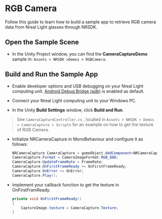 # RGB Camera

Follow this guide to learn how to build a sample app to retrieve RGB camera data from Nreal Light glasses through NRSDK.

## Open the Sample Scene
* In the Unity Project window, you can find the **CameraCaptureDemo** sample in:
    `Assets > NRSDK >Demos > RGBCamera`.

## Build and Run the Sample App
* Enable developer options and USB debugging on your Nreal Light computing unit. [Android Debug Bridge (adb)](https://developer.android.com/studio/command-line/adb) is enabled as default. 

* Connect your Nreal Light computing unit to your Windows PC.

* In the Unity **Build Settings** window, click **Build and Run**.

> See `CameraCaptureController.cs` , located in `Assets > NRSDK > Demos > CameraCapture > Scripts` for an example on how to get the texture of RGB Camera. 

* Initialize NRCameraCapture in MonoBehaviour and configure it as follows:
    ~~~c#
    NRCameraCapture CameraCapture = gameObject.AddComponent<NRCameraCapture>();
    CameraCapture.Format = CameraImageFormat.RGB_888;
    CameraCapture.UpdateFrameRate = FrameRate;
    CameraCapture.OnFirstFrameReady += OnFirstFrameReady;
    CameraCapture.OnError += OnError;
    CameraCapture.Play();
    ~~~
* Implement your callback function to get the texture in OnFirstFramReady.
    ~~~c#
    private void OnFirstFrameReady()
    {
        CaptureImage.texture = CameraCapture.Texture;
    }
    ~~~   
    
